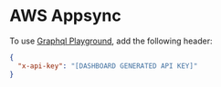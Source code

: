 # AWS Appsync

To use [Graphql Playground](https://github.com/prismagraphql/graphql-playground), add the following header:

```json
{
  "x-api-key": "[DASHBOARD GENERATED API KEY]"
}
```